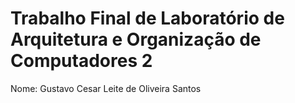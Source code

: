 # Trabalho Final de Laboratório de Arquitetura e Organização de Computadores 2
Nome: Gustavo Cesar Leite de Oliveira Santos
